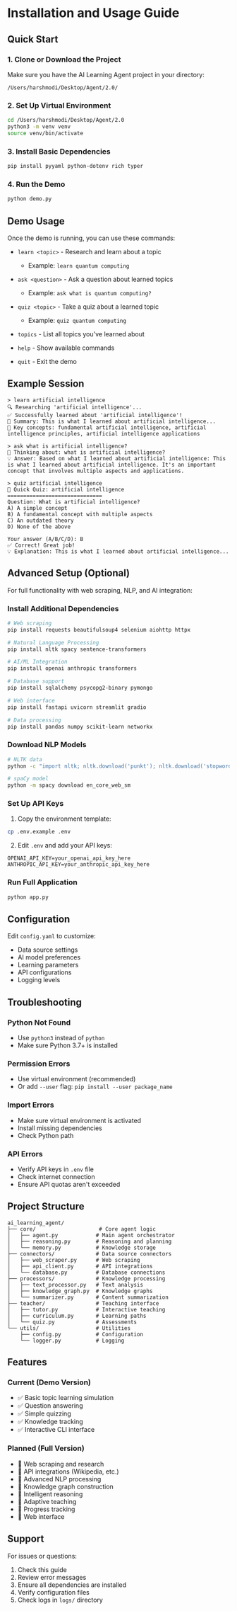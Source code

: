 # Installation and Usage Guide

## Quick Start

### 1. Clone or Download the Project

Make sure you have the AI Learning Agent project in your directory:
```
/Users/harshmodi/Desktop/Agent/2.0/
```

### 2. Set Up Virtual Environment

```bash
cd /Users/harshmodi/Desktop/Agent/2.0
python3 -m venv venv
source venv/bin/activate
```

### 3. Install Basic Dependencies

```bash
pip install pyyaml python-dotenv rich typer
```

### 4. Run the Demo

```bash
python demo.py
```

## Demo Usage

Once the demo is running, you can use these commands:

- `learn <topic>` - Research and learn about a topic
  - Example: `learn quantum computing`
  
- `ask <question>` - Ask a question about learned topics
  - Example: `ask what is quantum computing?`
  
- `quiz <topic>` - Take a quiz about a learned topic
  - Example: `quiz quantum computing`
  
- `topics` - List all topics you've learned about
  
- `help` - Show available commands
  
- `quit` - Exit the demo

## Example Session

```
> learn artificial intelligence
🔍 Researching 'artificial intelligence'...
✅ Successfully learned about 'artificial intelligence'!
📝 Summary: This is what I learned about artificial intelligence...
🧠 Key concepts: fundamental artificial intelligence, artificial intelligence principles, artificial intelligence applications

> ask what is artificial intelligence?
🤔 Thinking about: what is artificial intelligence?
💡 Answer: Based on what I learned about artificial intelligence: This is what I learned about artificial intelligence. It's an important concept that involves multiple aspects and applications.

> quiz artificial intelligence
🎯 Quick Quiz: artificial intelligence
==============================
Question: What is artificial intelligence?
A) A simple concept
B) A fundamental concept with multiple aspects
C) An outdated theory
D) None of the above

Your answer (A/B/C/D): B
✅ Correct! Great job!
💡 Explanation: This is what I learned about artificial intelligence...
```

## Advanced Setup (Optional)

For full functionality with web scraping, NLP, and AI integration:

### Install Additional Dependencies

```bash
# Web scraping
pip install requests beautifulsoup4 selenium aiohttp httpx

# Natural Language Processing
pip install nltk spacy sentence-transformers

# AI/ML Integration
pip install openai anthropic transformers

# Database support
pip install sqlalchemy psycopg2-binary pymongo

# Web interface
pip install fastapi uvicorn streamlit gradio

# Data processing
pip install pandas numpy scikit-learn networkx
```

### Download NLP Models

```bash
# NLTK data
python -c "import nltk; nltk.download('punkt'); nltk.download('stopwords')"

# spaCy model
python -m spacy download en_core_web_sm
```

### Set Up API Keys

1. Copy the environment template:
```bash
cp .env.example .env
```

2. Edit `.env` and add your API keys:
```
OPENAI_API_KEY=your_openai_api_key_here
ANTHROPIC_API_KEY=your_anthropic_api_key_here
```

### Run Full Application

```bash
python app.py
```

## Configuration

Edit `config.yaml` to customize:

- Data source settings
- AI model preferences
- Learning parameters
- API configurations
- Logging levels

## Troubleshooting

### Python Not Found
- Use `python3` instead of `python`
- Make sure Python 3.7+ is installed

### Permission Errors
- Use virtual environment (recommended)
- Or add `--user` flag: `pip install --user package_name`

### Import Errors
- Make sure virtual environment is activated
- Install missing dependencies
- Check Python path

### API Errors
- Verify API keys in `.env` file
- Check internet connection
- Ensure API quotas aren't exceeded

## Project Structure

```
ai_learning_agent/
├── core/                    # Core agent logic
│   ├── agent.py            # Main agent orchestrator
│   ├── reasoning.py        # Reasoning and planning
│   └── memory.py           # Knowledge storage
├── connectors/             # Data source connectors
│   ├── web_scraper.py      # Web scraping
│   ├── api_client.py       # API integrations
│   └── database.py         # Database connections
├── processors/             # Knowledge processing
│   ├── text_processor.py   # Text analysis
│   ├── knowledge_graph.py  # Knowledge graphs
│   └── summarizer.py       # Content summarization
├── teacher/                # Teaching interface
│   ├── tutor.py            # Interactive teaching
│   ├── curriculum.py       # Learning paths
│   └── quiz.py             # Assessments
└── utils/                  # Utilities
    ├── config.py           # Configuration
    └── logger.py           # Logging
```

## Features

### Current (Demo Version)
- ✅ Basic topic learning simulation
- ✅ Question answering
- ✅ Simple quizzing
- ✅ Knowledge tracking
- ✅ Interactive CLI interface

### Planned (Full Version)
- 🔄 Web scraping and research
- 🔄 API integrations (Wikipedia, etc.)
- 🔄 Advanced NLP processing
- 🔄 Knowledge graph construction
- 🔄 Intelligent reasoning
- 🔄 Adaptive teaching
- 🔄 Progress tracking
- 🔄 Web interface

## Support

For issues or questions:
1. Check this guide
2. Review error messages
3. Ensure all dependencies are installed
4. Verify configuration files
5. Check logs in `logs/` directory